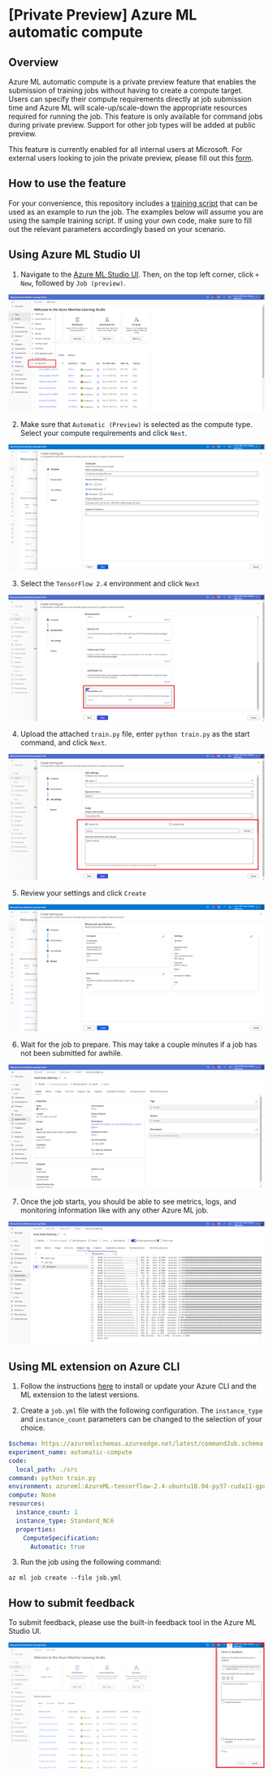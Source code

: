 # [Private Preview] Azure ML automatic compute

## Overview

Azure ML automatic compute is a private preview feature that enables the submission of training jobs without having to create a compute target. Users can specify their compute requirements directly at job submission time and Azure ML will scale-up/scale-down the appropriate resources required for running the job. This feature is only available for command jobs during private preview. Support for other job types will be added at public preview.

This feature is currently enabled for all internal users at Microsoft. For external users looking to join the private preview, please fill out this [form](https://forms.office.com/r/L3Qz4s9UkB).

## How to use the feature

For your convenience, this repository includes a [training script](./src/train.py) that can be used as an example to run the job. The examples below will assume you are using the sample training script. If using your own code, make sure to fill out the relevant parameters accordingly based on your scenario.

## Using Azure ML Studio UI

1. Navigate to the <a href="https://ml.azure.com/" target="_blank">Azure ML Studio UI</a>. Then, on the top left corner, click `+ New`, followed by `Job (preview)`.

![alt text](./media/2.png)

2. Make sure that `Automatic (Preview)` is selected as the compute type. Select your compute requirements and click `Next`.

![alt text](./media/14.png)

3. Select the `TensorFlow 2.4` environment and click `Next`

![alt text](./media/4.png)

4. Upload the attached `train.py` file, enter `python train.py` as the start command, and click `Next`.

![alt text](./media/5.png)

5. Review your settings and click `Create`

![alt text](./media/15.png)

6. Wait for the job to prepare. This may take a couple minutes if a job has not been submitted for awhile.

![alt text](./media/7.png)

7. Once the job starts, you should be able to see metrics, logs, and monitoring information like with any other Azure ML job.

![alt text](./media/8.png)

## Using ML extension on Azure CLI

1. Follow the instructions [here](https://docs.microsoft.com/azure/machine-learning/how-to-configure-cli) to install or update your Azure CLI and the ML extension to the latest versions.

2. Create a `job.yml` file with the following configuration. The `instance_type` and `instance_count` parameters can be changed to the selection of your choice. 

```yaml
$schema: https://azuremlschemas.azureedge.net/latest/commandJob.schema.json
experiment_name: automatic-compute
code:
  local_path: ./src
command: python train.py
environment: azureml:AzureML-tensorflow-2.4-ubuntu18.04-py37-cuda11-gpu:24
compute: None
resources:
  instance_count: 1
  instance_type: Standard_NC6
  properties:
    ComputeSpecification:
      Automatic: true
```

3. Run the job using the following command:

```
az ml job create --file job.yml
```

## How to submit feedback

To submit feedback, please use the built-in feedback tool in the Azure ML Studio UI.

![alt text](./media/9.png)